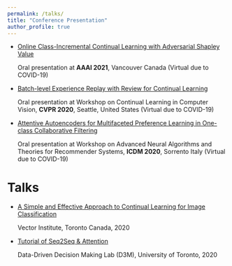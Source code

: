 ```yaml
---
permalink: /talks/
title: "Conference Presentation"
author_profile: true
---
```



* [Online Class-Incremental Continual Learning with Adversarial Shapley Value](https://studio.slideslive.com/web_recorder/share/20210109T023929Z__AAAI__9988__online-class-incremental-conti?s=91a296f8-bf46-4355-b46e-d09f907637dd)

  Oral presentation at **AAAI 2021**, Vancouver Canada (Virtual due to COVID-19)

* [Batch-level Experience Replay with Review for Continual Learning](https://youtu.be/AbgbzTDZRq8?t=1283)

  Oral presentation at Workshop on Continual Learning in Computer Vision, **CVPR 2020**, Seattle, United States (Virtual due to COVID-19)

* [Attentive Autoencoders for Multifaceted Preference Learning in One-class Collaborative Filtering](https://screencast-o-matic.com/watch/cY6ZhCs1aZ)

  Oral presentation at Workshop on Advanced Neural Algorithms and Theories for Recommender Systems, **ICDM 2020**, Sorrento Italy (Virtual due to COVID-19)



# Talks
* [A Simple and Effective Approach to Continual Learning for Image Classification](https://github.com/zheda-mai/zheda-mai.github.io/blob/master/files/vector.pdf) 

  Vector Institute, Toronto Canada, 2020

* [Tutorial of Seq2Seq & Attention](https://github.com/zheda-mai/zheda-mai.github.io/blob/master/files/attention.pptx)

  Data-Driven Decision Making Lab (D3M), University of Toronto, 2020


